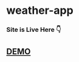 # weather-app

### Site is Live Here :point_down:

## [DEMO](https://amazing-licorice-088739.netlify.app/)
